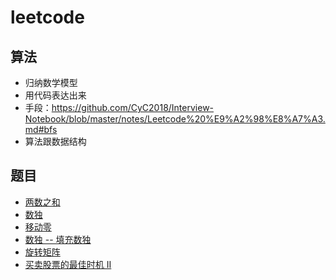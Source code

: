 # leetcode

## 算法

- 归纳数学模型
- 用代码表达出来
- 手段：https://github.com/CyC2018/Interview-Notebook/blob/master/notes/Leetcode%20%E9%A2%98%E8%A7%A3.md#bfs
- 算法跟数据结构

## 题目

- [两数之和](./src/twoSum.js)
- [数独](https://github.com/lin-123/Javascript/issues/1)
- [移动零](./src/moveZeroes.js)
- [数独 -- 填充数独](https://github.com/lin-123/Javascript/issues/1)
- [旋转矩阵](https://github.com/lin-123/Javascript/issues/2)
- [买卖股票的最佳时机 II](./src/maxProfit.js)
